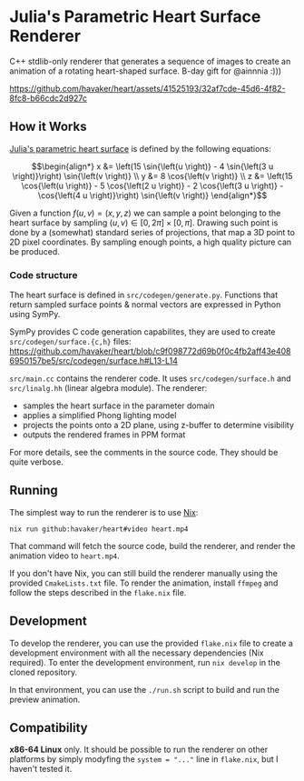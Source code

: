 # Julia's Parametric Heart Surface Renderer

C++ stdlib-only renderer that generates a sequence of images to create an
animation of a rotating heart-shaped surface. B-day gift for @ainnnia :)))

https://github.com/havaker/heart/assets/41525193/32af7cde-45d6-4f82-8fc8-b66cdc2d927c

## How it Works

[Julia's parametric heart surface](https://math.stackexchange.com/a/3935220) is defined by the following equations:
```math
\begin{align*}
   x &= \left(15 \sin{\left(u \right)} - 4 \sin{\left(3 u \right)}\right) \sin{\left(v \right)} \\
   y &= 8 \cos{\left(v \right)} \\
   z &= \left(15 \cos{\left(u \right)} - 5 \cos{\left(2 u \right)} - 2 \cos{\left(3 u \right)} - \cos{\left(4 u \right)}\right) \sin{\left(v \right)}
\end{align*}
```

Given a function $`f(u, v) = (x, y, z)`$ we can sample a point belonging to the heart surface by sampling $`(u, v) \in [0, 2 \pi] \times [0, \pi]`$.
Drawing such point is done by a (somewhat) standard series of projections, that map a 3D point to 2D pixel coordinates.
By sampling enough points, a high quality picture can be produced.

### Code structure

The heart surface is defined in `src/codegen/generate.py`.
Functions that return sampled surface points & normal vectors are expressed in Python using SymPy.

SymPy provides C code generation capabilites, they are used to create `src/codegen/surface.{c,h}` files:
https://github.com/havaker/heart/blob/c9f098772d69b0f0c4fb2aff43e4086950157be5/src/codegen/surface.h#L13-L14

`src/main.cc` contains the renderer code. It uses `src/codegen/surface.h` and `src/linalg.hh` (linear algebra module).
The renderer:
- samples the heart surface in the parameter domain
- applies a simplified Phong lighting model
- projects the points onto a 2D plane, using z-buffer to determine visibility
- outputs the rendered frames in PPM format

For more details, see the comments in the source code. They should be quite
verbose.

## Running

The simplest way to run the renderer is to use [Nix](https://nixos.org/):
```fish
nix run github:havaker/heart#video heart.mp4
```

That command will fetch the source code, build the renderer, and render the
animation video to `heart.mp4`.

If you don't have Nix, you can still build the renderer manually using the
provided `CmakeLists.txt` file. To render the animation, install `ffmpeg` and
follow the steps described in the `flake.nix` file.

## Development

To develop the renderer, you can use the provided `flake.nix` file to create a
development environment with all the necessary dependencies (Nix required). To
enter the development environment, run `nix develop` in the cloned repository.

In that environment, you can use the `./run.sh` script to build and run the
preview animation.

## Compatibility

**x86-64 Linux** only. It should be possible to run the renderer on other platforms
by simply modyfing the `system = "..."` line in `flake.nix`, but I haven't
tested it.
